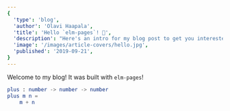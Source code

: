 ```yaml
---
{
  'type': 'blog',
  'author': 'Olavi Haapala',
  'title': 'Hello `elm-pages`! 🚀',
  'description': "Here's an intro for my blog post to get you interested in reading more...",
  'image': '/images/article-covers/hello.jpg',
  'published': '2019-09-21',
}
---
```


Welcome to my blog! It was built with `elm-pages`!

```elm
plus : number -> number -> number
plus m n =
    m + n
```
